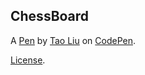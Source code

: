 ChessBoard
----------


A [Pen](http://codepen.io/funnytao/pen/vXdjxL) by [Tao Liu](http://codepen.io/funnytao) on [CodePen](http://codepen.io/).

[License](http://codepen.io/funnytao/pen/vXdjxL/license).
